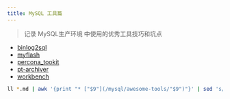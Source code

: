 ```yaml
---
title: MySQL 工具篇
---
```


> 记录 MySQL生产环境 中使用的优秀工具技巧和坑点

* [binlog2sql](/mysql/awesome-tools/binlog2sql.html)
* [myflash](/mysql/awesome-tools/myflash.html)
* [percona_tookit](/mysql/awesome-tools/percona_tookit.html)
* [pt-archiver](/mysql/awesome-tools/pt-archiver.html)
* [workbench](/mysql/awesome-tools/workbench.html)


```bash
ll *.md | awk '{print "* ["$9"](/mysql/awesome-tools/"$9")"}' | sed 's/.md//'|sed 's/.md/.html/g'
```

